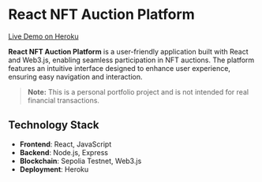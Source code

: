 # React NFT Auction Platform

[Live Demo on Heroku](https://nameless-castle-94869-6cdd3e0d35fe.herokuapp.com)

**React NFT Auction Platform** is a user-friendly application built with React and Web3.js, enabling seamless participation in NFT auctions. The platform features an intuitive interface designed to enhance user experience, ensuring easy navigation and interaction.

> **Note:** This is a personal portfolio project and is not intended for real financial transactions.

## Technology Stack
- **Frontend**: React, JavaScript
- **Backend**: Node.js, Express
- **Blockchain**: Sepolia Testnet, Web3.js
- **Deployment**: Heroku
